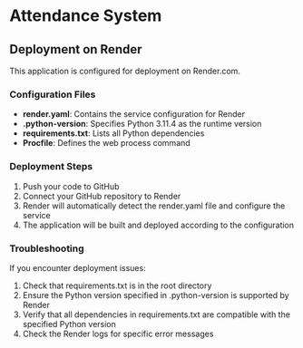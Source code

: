 # Attendance System

## Deployment on Render

This application is configured for deployment on Render.com.

### Configuration Files

- **render.yaml**: Contains the service configuration for Render
- **.python-version**: Specifies Python 3.11.4 as the runtime version
- **requirements.txt**: Lists all Python dependencies
- **Procfile**: Defines the web process command

### Deployment Steps

1. Push your code to GitHub
2. Connect your GitHub repository to Render
3. Render will automatically detect the render.yaml file and configure the service
4. The application will be built and deployed according to the configuration

### Troubleshooting

If you encounter deployment issues:

1. Check that requirements.txt is in the root directory
2. Ensure the Python version specified in .python-version is supported by Render
3. Verify that all dependencies in requirements.txt are compatible with the specified Python version
4. Check the Render logs for specific error messages